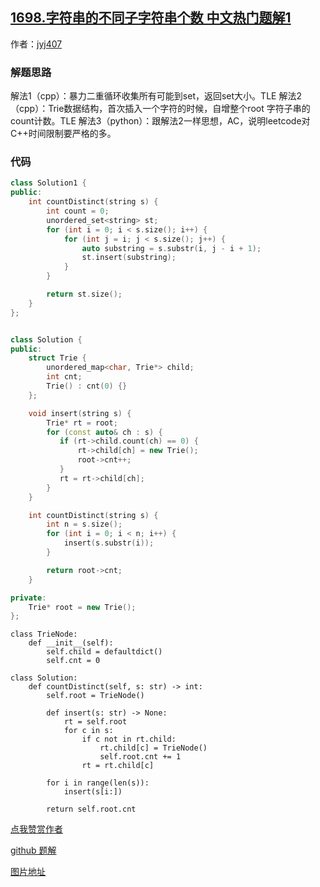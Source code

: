## [1698.字符串的不同子字符串个数 中文热门题解1](https://leetcode.cn/problems/number-of-distinct-substrings-in-a-string/solutions/100000/zhong-gui-zhong-ju-1698-zi-fu-chuan-de-b-j708)

作者：[jyj407](https://leetcode.cn/u/jyj407)
### 解题思路
解法1（cpp）：暴力二重循环收集所有可能到set，返回set大小。TLE
解法2 （cpp）：Trie数据结构，首次插入一个字符的时候，自增整个root 字符子串的count计数。TLE
解法3（python）：跟解法2一样思想，AC，说明leetcode对C++时间限制要严格的多。
### 代码
```cpp []
class Solution1 {
public:
    int countDistinct(string s) {
        int count = 0;
        unordered_set<string> st;
        for (int i = 0; i < s.size(); i++) {
            for (int j = i; j < s.size(); j++) {
                auto substring = s.substr(i, j - i + 1);
                st.insert(substring);
            }
        }

        return st.size();
    }
};


class Solution {
public:
    struct Trie {
        unordered_map<char, Trie*> child;
        int cnt;
        Trie() : cnt(0) {}
    };

    void insert(string s) {
        Trie* rt = root;
        for (const auto& ch : s) {
           if (rt->child.count(ch) == 0) {
               rt->child[ch] = new Trie();
               root->cnt++;
           } 
           rt = rt->child[ch];
        }
    }

    int countDistinct(string s) {
        int n = s.size();
        for (int i = 0; i < n; i++) {
            insert(s.substr(i));
        }

        return root->cnt;
    }

private:
    Trie* root = new Trie();
};
```

```python3 []
class TrieNode:
    def __init__(self):
        self.child = defaultdict()
        self.cnt = 0

class Solution:
    def countDistinct(self, s: str) -> int:
        self.root = TrieNode()

        def insert(s: str) -> None:
            rt = self.root
            for c in s:
                if c not in rt.child:
                    rt.child[c] = TrieNode()
                    self.root.cnt += 1
                rt = rt.child[c]
            
        for i in range(len(s)):
            insert(s[i:])
        
        return self.root.cnt

```


[点我赞赏作者](https://github.com/jyj407/leetcode/blob/master/wechat%20reward%20QRCode.png)

[github 题解](https://github.com/jyj407/leetcode/blob/master/1603.md)

[图片地址](https://github.com/jyj407/leetcode/blob/master/wechat%20reward%20QRCode.png)